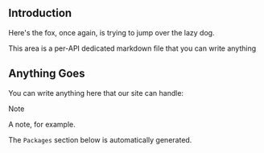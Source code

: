 ## Introduction

Here's the fox, once again, is trying to jump over the lazy dog.

This area is a per-API dedicated markdown file that you can write anything

## Anything Goes

You can write anything here that our site can handle:

> [!NOTE]
> A note, for example.

The `Packages` section below is automatically generated.